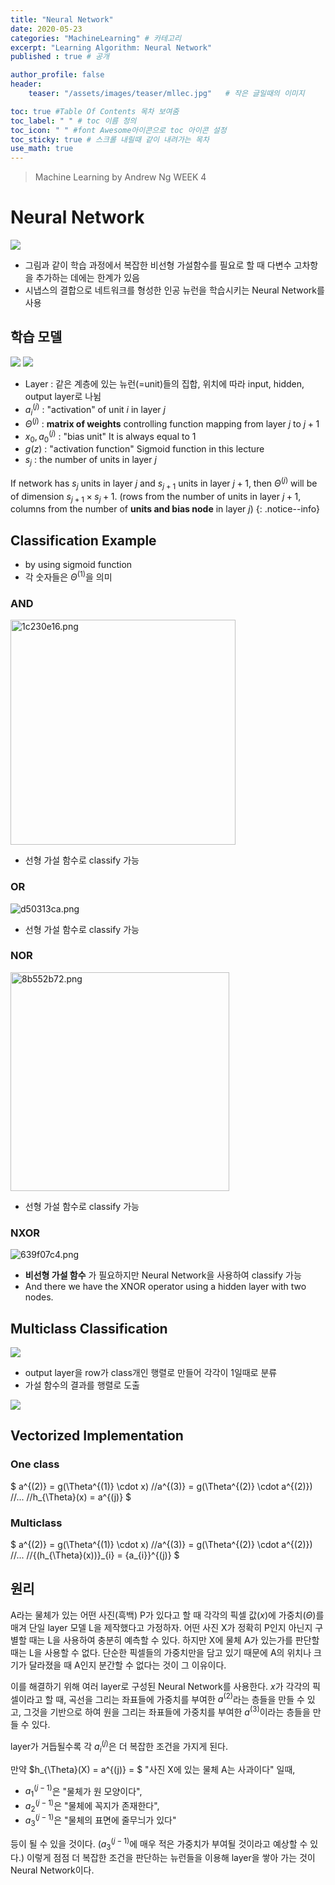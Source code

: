 ```yaml
---
title: "Neural Network"
date: 2020-05-23
categories: "MachineLearning" # 카테고리
excerpt: "Learning Algorithm: Neural Network"
published : true # 공개

author_profile: false
header:
    teaser: "/assets/images/teaser/mllec.jpg"   # 작은 글일때의 이미지

toc: true #Table Of Contents 목차 보여줌
toc_label: " " # toc 이름 정의
toc_icon: " " #font Awesome아이콘으로 toc 아이콘 설정
toc_sticky: true # 스크롤 내릴때 같이 내려가는 목차
use_math: true
---
```



> Machine Learning by Andrew Ng WEEK 4

# Neural Network

![](/assets/posts/ml/963805bf.png)

- 그림과 같이 학습 과정에서 복잡한 비선형 가설함수를 필요로 할 때 다변수 고차항을 추가하는 데에는 한계가 있음
- 시냅스의 결합으로 네트워크를 형성한 인공 뉴런을 학습시키는 Neural Network를 사용


## 학습 모델

![](/assets/posts/ml/d5a84894.png)
![](/assets/posts/ml/be8350a3.png)

- Layer : 같은 계층에 있는 뉴런(=unit)들의 집합, 위치에 따라 input, hidden, output layer로 나뉨
- ${a_{i}}^{(j)}$ : "activation" of unit $i$ in layer $j$
- $\Theta^{(j)}$ : **matrix of weights** controlling function mapping from layer $j$ to $j+1$
- $x_{0}, {a_{0}}^{(j)}$ : "bias unit" It is always equal to 1
- $g(z)$ : "activation function" Sigmoid function in this lecture
- $s_{j}$ : the number of units in layer $j$


If network has $s_{j}$ units in layer $j$ and $s_{j+1}$ units in layer $j+1$, then $\Theta^{(j)}$ will be of dimension $s_{j+1} \times s_{j}+1$. (rows from the number of units in layer $j+1$, columns from the number of **units and bias node** in layer $j$)
{: .notice--info}


## Classification Example

- by using sigmoid function
- 각 숫자들은 $\Theta^{(1)}$을 의미

### AND

<img alt="1c230e16.png" src="/assets/posts/ml/1c230e16.png" width="360px">

- 선형 가설 함수로 classify 가능

### OR

<img alt="d50313ca.png" src="/assets/posts/ml/d50313ca.png">

- 선형 가설 함수로 classify 가능

### NOR

<img alt="8b552b72.png" src="/assets/posts/ml/8b552b72.png" width="350px">

- 선형 가설 함수로 classify 가능

### NXOR

<img alt="639f07c4.png" src="/assets/posts/ml/639f07c4.png">

- **비선형 가설 함수** 가 필요하지만 Neural Network을 사용하여 classify 가능
- And there we have the XNOR operator using a hidden layer with two nodes.


## Multiclass Classification

![](/assets/posts/ml/8cc408a6.png)

- output layer을 row가 class개인 행렬로 만들어 각각이 1일때로 분류
- 가설 함수의 결과를 행렬로 도출

![](/assets/posts/ml/12cb5e84.png)


## Vectorized Implementation

### One class

$
a^{(2)} = g(\Theta^{(1)} \cdot x)
//a^{(3)} = g(\Theta^{(2)} \cdot a^{(2)})
//...
//h_{\Theta}(x) = a^{(j)}
$

### Multiclass

$
a^{(2)} = g(\Theta^{(1)} \cdot x)
//a^{(3)} = g(\Theta^{(2)} \cdot a^{(2)})
//...
//{(h_{\Theta}(x))}\_{i} = {a_{i}}^{(j)}
$


## 원리

A라는 물체가 있는 어떤 사진(흑백) P가 있다고 할 때 각각의 픽셀 값($x$)에 가중치($\Theta$)를 매겨 단일 layer 모델 L을 제작했다고 가정하자. 어떤 사진 X가 정확히 P인지 아닌지 구별할 때는 L을 사용하여 충분히 예측할 수 있다. 하지만 X에 물체 A가 있는가를 판단할 때는 L을 사용할 수 없다. 단순한 픽셀들의 가중치만을 담고 있기 때문에 A의 위치나 크기가 달라졌을 때 A인지 분간할 수 없다는 것이 그 이유이다.

이를 해결하기 위해 여러 layer로 구성된 Neural Network를 사용한다. $x$가 각각의 픽셀이라고 할 때, 곡선을 그리는 좌표들에 가중치를 부여한 $a^{(2)}$라는 층들을 만들 수 있고, 그것을 기반으로 하여 원을 그리는 좌표들에 가중치를 부여한 $a^{(3)}$이라는 층들을 만들 수 있다.

layer가 거듭될수록 각 ${a_{i}}^{(j)}$은 더 복잡한 조건을 가지게 된다.

만약 $h_{\Theta}(X) = a^{(j)} = $ "사진 X에 있는 물체 A는 사과이다" 일때,

- ${a_{1}}^{(j-1)}$은 "물체가 원 모양이다",
- ${a_{2}}^{(j-1)}$은 "물체에 꼭지가 존재한다",
- ${a_{3}}^{(j-1)}$은 "물체의 표면에 줄무늬가 있다"

등이 될 수 있을 것이다. (${a_{3}}^{(j-1)}$에 매우 적은 가중치가 부여될 것이라고 예상할 수 있다.) 이렇게 점점 더 복잡한 조건을 판단하는 뉴런들을 이용해 layer을 쌓아 가는 것이 Neural Network이다.
